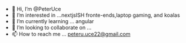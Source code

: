 - 👋 Hi, I’m @PeterUce
- 👀 I’m interested in ...nextjsISH fronte-ends,laptop gaming, and koalas
- 🌱 I’m currently learning ... angular 
- 💞️ I’m looking to collaborate on ...
- 📫 How to reach me ... peteru.uce22@gmail.com

<!---
PeterUce/PeterUce is a ✨ special ✨ repository because its `README.md` (this file) appears on your GitHub profile.
You can click the Preview link to take a look at your changes.
--->
